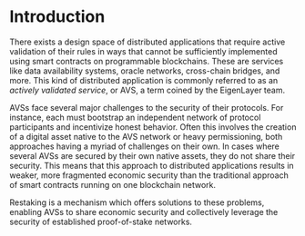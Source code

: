 # Introduction

There exists a design space of distributed applications that require active validation of their rules in ways that cannot be sufficiently implemented using smart contracts on programmable blockchains. These are services like data availability systems, oracle networks, cross-chain bridges, and more. This kind of distributed application is commonly referred to as an _actively validated service_, or AVS, a term coined by the EigenLayer team.

AVSs face several major challenges to the security of their protocols. For instance, each must bootstrap an independent network of protocol participants and incentivize honest behavior. Often this involves the creation of a digital asset native to the AVS network or heavy permissioning, both approaches having a myriad of challenges on their own. In cases where several AVSs are secured by their own native assets, they do not share their security. This means that this approach to distributed applications results in weaker, more fragmented economic security than the traditional approach of smart contracts running on one blockchain network.

Restaking is a mechanism which offers solutions to these problems, enabling AVSs to share economic security and collectively leverage the security of established proof-of-stake networks.
